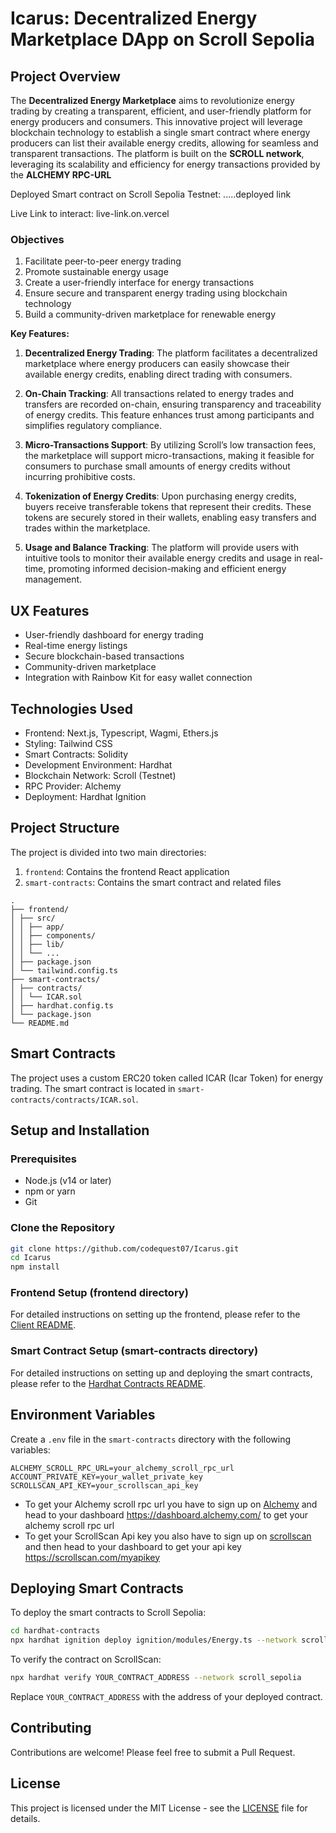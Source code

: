 # Icarus: Decentralized Energy Marketplace DApp on Scroll Sepolia

## Project Overview

The **Decentralized Energy Marketplace** aims to revolutionize energy trading by creating a transparent, efficient, and user-friendly platform for energy producers and consumers. This innovative project will leverage blockchain technology to establish a single smart contract where energy producers can list their available energy credits, allowing for seamless and transparent transactions. The platform is built on the **SCROLL network**, leveraging its scalability and efficiency for energy transactions provided by the **ALCHEMY RPC-URL**

Deployed Smart contract on Scroll Sepolia Testnet: .....deployed link

Live Link to interact: live-link.on.vercel

### Objectives

1. Facilitate peer-to-peer energy trading
2. Promote sustainable energy usage
3. Create a user-friendly interface for energy transactions
4. Ensure secure and transparent energy trading using blockchain technology
5. Build a community-driven marketplace for renewable energy

**Key Features:**

1. **Decentralized Energy Trading**: The platform facilitates a decentralized marketplace where energy producers can easily showcase their available energy credits, enabling direct trading with consumers.

2. **On-Chain Tracking**: All transactions related to energy trades and transfers are recorded on-chain, ensuring transparency and traceability of energy credits. This feature enhances trust among participants and simplifies regulatory compliance.

3. **Micro-Transactions Support**: By utilizing Scroll’s low transaction fees, the marketplace will support micro-transactions, making it feasible for consumers to purchase small amounts of energy credits without incurring prohibitive costs.

4. **Tokenization of Energy Credits**: Upon purchasing energy credits, buyers receive transferable tokens that represent their credits. These tokens are securely stored in their wallets, enabling easy transfers and trades within the marketplace.

5. **Usage and Balance Tracking**: The platform will provide users with intuitive tools to monitor their available energy credits and usage in real-time, promoting informed decision-making and efficient energy management.

## UX Features

- User-friendly dashboard for energy trading
- Real-time energy listings
- Secure blockchain-based transactions
- Community-driven marketplace
- Integration with Rainbow Kit for easy wallet connection


## Technologies Used

- Frontend: Next.js, Typescript, Wagmi, Ethers.js
- Styling: Tailwind CSS
- Smart Contracts: Solidity
- Development Environment: Hardhat
- Blockchain Network: Scroll (Testnet)
- RPC Provider: Alchemy
- Deployment: Hardhat Ignition

## Project Structure

The project is divided into two main directories:

1. `frontend`: Contains the frontend React application
2. `smart-contracts`: Contains the smart contract and related files

```
.
├── frontend/
│ ├── src/
│ │ ├── app/
│ │ ├── components/
│ │ ├── lib/
│ │ └── ...
│ ├── package.json
│ └── tailwind.config.ts
├── smart-contracts/
│ ├── contracts/
│ │ └── ICAR.sol
│ ├── hardhat.config.ts
│ └── package.json
└── README.md
```

## Smart Contracts

The project uses a custom ERC20 token called ICAR (Icar Token) for energy trading. The smart contract is located in `smart-contracts/contracts/ICAR.sol`.

## Setup and Installation

### Prerequisites

- Node.js (v14 or later)
- npm or yarn
- Git

### Clone the Repository

```bash
git clone https://github.com/codequest07/Icarus.git
cd Icarus
npm install
```

### Frontend Setup (frontend directory)
For detailed instructions on setting up the frontend, please refer to the [Client README](./frontend/README.md).

### Smart Contract Setup (smart-contracts directory)
For detailed instructions on setting up and deploying the smart contracts, please refer to the [Hardhat Contracts README](./smart-contracts/README.md).

## Environment Variables

Create a `.env` file in the `smart-contracts` directory with the following variables:

```
ALCHEMY_SCROLL_RPC_URL=your_alchemy_scroll_rpc_url
ACCOUNT_PRIVATE_KEY=your_wallet_private_key
SCROLLSCAN_API_KEY=your_scrollscan_api_key
```

- To get your Alchemy scroll rpc url you have to sign up on [Alchemy](https://auth.alchemy.com/#:~:text=Log%20in.%20Don't%20have%20an%20account?%20Signup.) and head to your dashboard <https://dashboard.alchemy.com/> to get your alchemy scroll rpc url
- To get your ScrollScan Api key you also have to sign up on [scrollscan](https://scrollscan.com/register) and then head to your dashboard to get your api key <https://scrollscan.com/myapikey>

## Deploying Smart Contracts

To deploy the smart contracts to Scroll Sepolia:

```bash
cd hardhat-contracts
npx hardhat ignition deploy ignition/modules/Energy.ts --network scroll_sepolia
```

To verify the contract on ScrollScan:

```bash
npx hardhat verify YOUR_CONTRACT_ADDRESS --network scroll_sepolia
```

Replace `YOUR_CONTRACT_ADDRESS` with the address of your deployed contract.

## Contributing

Contributions are welcome! Please feel free to submit a Pull Request.

## License

This project is licensed under the MIT License - see the [LICENSE](LICENSE) file for details.
